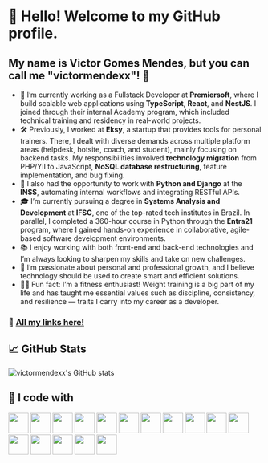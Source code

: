 # 👋 Hello! Welcome to my GitHub profile.
## My name is Victor Gomes Mendes, but you can call me "victormendexx"! 🚀

- 🔭 I’m currently working as a Fullstack Developer at **Premiersoft**, where I build scalable web applications using **TypeScript**, **React**, and **NestJS**. I joined through their internal Academy program, which included technical training and residency in real-world projects.  
- 🛠 Previously, I worked at **Eksy**, a startup that provides tools for personal trainers. There, I dealt with diverse demands across multiple platform areas (helpdesk, hotsite, coach, and student), mainly focusing on backend tasks. My responsibilities involved **technology migration** from PHP/YII to JavaScript, **NoSQL database restructuring**, feature implementation, and bug fixing.  
- 🐍 I also had the opportunity to work with **Python and Django** at the **INSS**, automating internal workflows and integrating RESTful APIs.  
- 🎓 I’m currently pursuing a degree in **Systems Analysis and Development** at **IFSC**, one of the top-rated tech institutes in Brazil. In parallel, I completed a 360-hour course in Python through the **Entra21** program, where I gained hands-on experience in collaborative, agile-based software development environments.  
- 📚 I enjoy working with both front-end and back-end technologies and I’m always looking to sharpen my skills and take on new challenges.  
- 🧠 I’m passionate about personal and professional growth, and I believe technology should be used to create smart and efficient solutions.  
- 🏋🏽 Fun fact: I’m a fitness enthusiast! Weight training is a big part of my life and has taught me essential values such as discipline, consistency, and resilience — traits I carry into my career as a developer.

### 🔗 [All my links here!](https://linktr.ee/victormendexx)

## 📈 GitHub Stats

![victormendexx's GitHub stats](https://github-readme-stats.vercel.app/api?username=victormendexx&show_icons=true&theme=tokyonight)

## 🧰 I code with

<div>
  <img loading="lazy" src="https://cdn.jsdelivr.net/gh/devicons/devicon/icons/javascript/javascript-original.svg" width="40" height="40"/>
  <img loading="lazy" src="https://cdn.jsdelivr.net/gh/devicons/devicon/icons/typescript/typescript-original.svg" width="40" height="40"/>
  <img loading="lazy" src="https://cdn.jsdelivr.net/gh/devicons/devicon/icons/react/react-original.svg" width="40" height="40"/>
  <img loading="lazy" src="https://cdn.jsdelivr.net/gh/devicons/devicon/icons/nestjs/nestjs-plain.svg" width="40" height="40"/>
  <img loading="lazy" src="https://cdn.jsdelivr.net/gh/devicons/devicon/icons/html5/html5-original.svg" width="40" height="40"/>
  <img loading="lazy" src="https://cdn.jsdelivr.net/gh/devicons/devicon/icons/css3/css3-original.svg" width="40" height="40"/>
  <img loading="lazy" src="https://cdn.jsdelivr.net/gh/devicons/devicon/icons/php/php-original.svg" width="40" height="40"/>
  <img loading="lazy" src="https://cdn.jsdelivr.net/gh/devicons/devicon/icons/python/python-original.svg" width="40" height="40"/>
  <img loading="lazy" src="https://cdn.jsdelivr.net/gh/devicons/devicon/icons/django/django-plain.svg" width="40" height="40"/>
  <img loading="lazy" src="https://cdn.jsdelivr.net/gh/devicons/devicon/icons/java/java-plain.svg" width="40" height="40"/>
  <img loading="lazy" src="https://cdn.jsdelivr.net/gh/devicons/devicon/icons/c/c-original.svg" width="40" height="40"/>
  <img loading="lazy" src="https://cdn.jsdelivr.net/gh/devicons/devicon/icons/mongodb/mongodb-original.svg" width="40" height="40"/>
  <img loading="lazy" src="https://cdn.jsdelivr.net/gh/devicons/devicon/icons/mongoose/mongoose-original.svg" width="40" height="40"/>
  <img loading="lazy" src="https://cdn.jsdelivr.net/gh/devicons/devicon/icons/sqlite/sqlite-original.svg" width="40" height="40"/>
  <img loading="lazy" src="https://cdn.jsdelivr.net/gh/devicons/devicon/icons/git/git-original.svg" width="40" height="40"/>
  <img loading="lazy" src="https://cdn.jsdelivr.net/gh/devicons/devicon/icons/linux/linux-original.svg" width="40" height="40"/>
</div>
